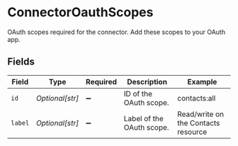 # ConnectorOauthScopes

OAuth scopes required for the connector. Add these scopes to your OAuth app.


## Fields

| Field                               | Type                                | Required                            | Description                         | Example                             |
| ----------------------------------- | ----------------------------------- | ----------------------------------- | ----------------------------------- | ----------------------------------- |
| `id`                                | *Optional[str]*                     | :heavy_minus_sign:                  | ID of the OAuth scope.              | contacts:all                        |
| `label`                             | *Optional[str]*                     | :heavy_minus_sign:                  | Label of the OAuth scope.           | Read/write on the Contacts resource |